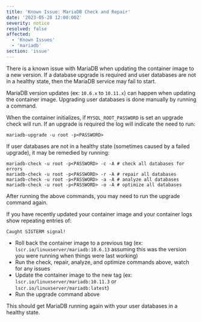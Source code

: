 ```yaml
---
title: 'Known Issue: MariaDB Check and Repair'
date: '2023-05-28 12:00:00Z'
severity: notice
resolved: false
affected:
  - 'Known Issues'
  - 'mariadb'
section: 'issue'
---
```

There is a known issue with MariaDB when updating the container image to a new version. If a database upgrade is required and user databases are not in a healthy state, then the MariaDB service may fail to start.

MariaDB version updates (ex: `10.6.x` to `10.11.x`) can happen when updating the container image. Upgrading user databases is done manually by running a command.

When the container initializes, if `MYSQL_ROOT_PASSWORD` is set an upgrade check will run. If an upgrade is required the log will indicate the need to run:

```shell
mariadb-upgrade -u root -p<PASSWORD>
```

If user databases are not in a healthy state (sometimes caused by a failed upgrade), it may be remedied by running:

```shell
mariadb-check -u root -p<PASSWORD> -c -A # check all databases for errors
mariadb-check -u root -p<PASSWORD> -r -A # repair all databases
mariadb-check -u root -p<PASSWORD> -a -A # analyze all databases
mariadb-check -u root -p<PASSWORD> -o -A # optimize all databases
```

After running the above commands, you may need to run the upgrade command again.

If you have recently updated your container image and your container logs show repeating entries of:

```log
Caught SIGTERM signal!
```

- Roll back the container image to a previous tag (ex: `lscr.io/linuxserver/mariadb:10.6.13` assuming this was the version you were running when things were last working)
- Run the check, repair, analyze, and optimize commands above, watch for any issues
- Update the container image to the new tag (ex: `lscr.io/linuxserver/mariadb:10.11.3` or `lscr.io/linuxserver/mariadb:latest`)
- Run the upgrade command above

This should get MariaDB running again with your user databases in a healthy state.
